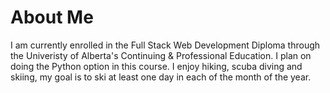 # About Me

<!--
**fakeley/fakeley** is a ✨ _special_ ✨ repository because its `README.md` (this file) appears on your GitHub profile.
-->

I am currently enrolled in the Full Stack Web Development Diploma through the Univeristy of Alberta's Continuing & Professional Education. I plan on doing the Python option in this course. I enjoy hiking, scuba diving and skiing, my goal is to ski at least one day in each of the month of the year. 
